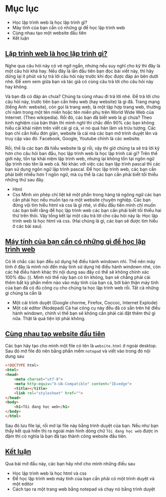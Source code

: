 # Mục lục
* Học lập trình web là học lập trình gì?
* Máy tính của bạn cần có những gì để học lập trình web
* Cùng nhau tạo một website đầu tiên
* Kết luận

## [Lập trình web là học lập trình gì?](#)
Nghe qua câu hỏi này có vẻ ngớ ngẩn, nhưng nếu suy nghĩ cho kỹ thì đây là một câu hỏi khá hay. Nếu đây là lần đầu tiên bạn đọc bài viết này, thì hãy dừng lại ít phút và tự trả lời câu hỏi này trước khi đọc được đáp án bên dưới nhé. Để xem xem giữa bạn và tác giả có cùng câu trả lời cho câu hỏi này hay không.

Và bạn đã có đáp án chưa? Chúng ta cùng nhau đi trả lời nhé.
Để trả lời cho câu hỏi này, trước tiên bạn cần hiểu web (hay website) là gì đã. 
Trang mạng (tiếng Anh: website), còn gọi là trang web, là một tập hợp trang web, thường chỉ nằm trong một tên miền hoặc tên miền phụ trên World Wide Web của Internet. (Theo wikipedia).
Rồi đó, các bạn đã biết web là gì chưa?
Theo kinh nghiệm của bản thân thì mình nghĩ thì chắc đến 90% các bạn không hiểu cái khái niệm trên viết cái gì cả, vì nó quá hàn lâm và trừu tượng. Các bạn chỉ cần hiểu đơn giản, website là cái mà các bạn mở trình duyệt lên và truy cập vào đó. Facebook, Google, Youtube chính là các website.

Rồi, thế là các bạn đã hiểu website là gì rồi, vậy thì giờ chúng ta sẽ trả lời kỹ hơn cho câu hỏi ban đầu, học lập trình web là học lập trình cái gì?
Trên thế giới này, tồn tại khái niệm lập trình web, nhưng lại không tồn tại ngôn ngữ lập trình nào tên là web cả. Nó khác với việc các bạn lập trình pascal thì các bạn sử dụng ngôn ngữ lập trình pascal.
Để học lập trình web, các bạn cần phải biết nhiều hơn 1 ngôn ngữ, mà cụ thể là các bạn cần phải biết tối thiểu những thứ sau đây.
* Html
* Css
Mình xin phép chỉ liệt kê một phần trong hàng tá ngông ngữ các bạn cần phải học nếu muốn tạo ra một website chuyên nghiệp.
Các bạn đừng vội tìm hiểu html và css là gì nhé, vì điều đầu tiên mình chỉ muốn các bạn biết rằng để học lập trình web các bạn cần phải biết tối thiểu hai thứ trên thôi.
Vậy tổng kết lại một câu trả lời cho câu hỏi này là: Học lập trình web là học html và css. (Hai chúng là gì, các bạn sẽ được tìm hiểu ở các bài sau).

## [Máy tính của bạn cần có những gì để học lập trình web](#)
Có lẽ chắc các bạn đều sử dụng hệ điều hành windown nhỉ. Thế nên máy tính ở đây là mình nói đến máy tính sử dụng hệ điều hành windown nhé, còn các hệ điều hành khác thì nội dung sau đây có thể sẽ không chính xác 100% đâu :)).
Mình nói thế này bạn có tin không, bạn sẽ chẳng phải cài thêm bất kỳ phần mềm nào vào máy tính của bạn cả, bởi bản thân máy tính của bạn đã có đủ công cụ cho chúng ta học lập trình web rồi. Tất cả những gì chúng ta cần là
* Một cái trình duyệt (Google chorme, Firefox, Coccoc, Internet Explode)
* Một cái editor (Nodepad)
Cả hai công cụ này đều đã có sẵn trên hệ điều hành windown, chính vì thế bạn sẽ không cần phải cài đặt thêm thứ gì nữa. Thật là quá tiện lợi phải không.

## [Cùng nhau tạo website đầu tiên](#)
Các bạn hãy tạo cho mình một file có tên là `website.html` ở ngoài desktop. Sau đó mở file đó nên bằng phần mềm `notepad` và viết vào trong đó nội dung sau

```html
<!DOCTYPE html>
<html>
<head>
	<meta charset="utf-8">
	<meta http-equiv="X-UA-Compatible" content="IE=edge">
	<title></title>
	<link rel="stylesheet" href="">
</head>
<body>
	<h1>Tôi đang học web</h1>
</body>
</html>
```
Sau đó lưu file lại, rồi mở lại file này bằng trình duyệt của bạn. Nếu như bạn thấy kết quả hiển thị ra ngoài màn hình dòng chữ `Tôi đang học web` được in đậm thì có nghĩa là bạn đã tạo thành công website đầu tiên.

## [Kết luận](#)
Qua bài mở đầu này, các bạn hãy nhớ cho mình những điều sau
* Học lập trình web là học html và css
* Để học lập trình web máy tính của bạn cần phải có một trình duyệt và một editor
* Cách tạo ra một trang web bằng notepad và chạy nó bằng trình duyệt
